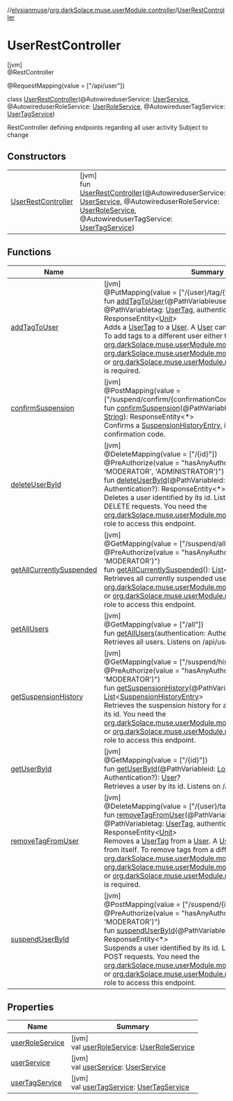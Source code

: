 //[elysianmuse](../../../index.md)/[org.darkSolace.muse.userModule.controller](../index.md)/[UserRestController](index.md)

# UserRestController

[jvm]\
@RestController

@RequestMapping(value = ["/api/user"])

class [UserRestController](index.md)(@AutowireduserService: [UserService](../../org.darkSolace.muse.userModule.service/-user-service/index.md), @AutowireduserRoleService: [UserRoleService](../../org.darkSolace.muse.userModule.service/-user-role-service/index.md), @AutowireduserTagService: [UserTagService](../../org.darkSolace.muse.userModule.service/-user-tag-service/index.md))

RestController defining endpoints regarding all user activity Subject to change

## Constructors

| | |
|---|---|
| [UserRestController](-user-rest-controller.md) | [jvm]<br>fun [UserRestController](-user-rest-controller.md)(@AutowireduserService: [UserService](../../org.darkSolace.muse.userModule.service/-user-service/index.md), @AutowireduserRoleService: [UserRoleService](../../org.darkSolace.muse.userModule.service/-user-role-service/index.md), @AutowireduserTagService: [UserTagService](../../org.darkSolace.muse.userModule.service/-user-tag-service/index.md)) |

## Functions

| Name | Summary |
|---|---|
| [addTagToUser](add-tag-to-user.md) | [jvm]<br>@PutMapping(value = ["/{user}/tag/{tag}"])<br>fun [addTagToUser](add-tag-to-user.md)(@PathVariableuser: [User](../../org.darkSolace.muse.userModule.model/-user/index.md)?, @PathVariabletag: [UserTag](../../org.darkSolace.muse.userModule.model/-user-tag/index.md), authentication: Authentication?): ResponseEntity&lt;[Unit](https://kotlinlang.org/api/latest/jvm/stdlib/kotlin/-unit/index.html)&gt;<br>Adds a [UserTag](../../org.darkSolace.muse.userModule.model/-user-tag/index.md) to a [User](../../org.darkSolace.muse.userModule.model/-user/index.md). A [User](../../org.darkSolace.muse.userModule.model/-user/index.md) can add [UserTag](../../org.darkSolace.muse.userModule.model/-user-tag/index.md)s to itself. To add tags to a different user either the [org.darkSolace.muse.userModule.model.Role](../../org.darkSolace.muse.userModule.model/-role/index.md) of [org.darkSolace.muse.userModule.model.Role.ADMINISTRATOR](../../org.darkSolace.muse.userModule.model/-role/-a-d-m-i-n-i-s-t-r-a-t-o-r/index.md) or [org.darkSolace.muse.userModule.model.Role.MODERATOR](../../org.darkSolace.muse.userModule.model/-role/-m-o-d-e-r-a-t-o-r/index.md) is required. |
| [confirmSuspension](confirm-suspension.md) | [jvm]<br>@PostMapping(value = ["/suspend/confirm/{confirmationCode}"])<br>fun [confirmSuspension](confirm-suspension.md)(@PathVariableconfirmationCode: [String](https://kotlinlang.org/api/latest/jvm/stdlib/kotlin/-string/index.html)): ResponseEntity&lt;*&gt;<br>Confirms a [SuspensionHistoryEntry](../../org.darkSolace.muse.userModule.model/-suspension-history-entry/index.md), identified by its confirmation code. |
| [deleteUserById](delete-user-by-id.md) | [jvm]<br>@DeleteMapping(value = ["/{id}"])<br>@PreAuthorize(value = "hasAnyAuthority('MEMBER', 'MODERATOR', 'ADMINISTRATOR')")<br>fun [deleteUserById](delete-user-by-id.md)(@PathVariableid: [Long](https://kotlinlang.org/api/latest/jvm/stdlib/kotlin/-long/index.html), authentication: Authentication?): ResponseEntity&lt;*&gt;<br>Deletes a user identified by its id. Listens on /api/user/{id} for DELETE requests. You need the [org.darkSolace.muse.userModule.model.Role.ADMINISTRATOR](../../org.darkSolace.muse.userModule.model/-role/-a-d-m-i-n-i-s-t-r-a-t-o-r/index.md) role to access this endpoint. |
| [getAllCurrentlySuspended](get-all-currently-suspended.md) | [jvm]<br>@GetMapping(value = ["/suspend/all"])<br>@PreAuthorize(value = "hasAnyAuthority('ADMINISTRATION', 'MODERATOR')")<br>fun [getAllCurrentlySuspended](get-all-currently-suspended.md)(): [List](https://kotlinlang.org/api/latest/jvm/stdlib/kotlin.collections/-list/index.html)&lt;[User](../../org.darkSolace.muse.userModule.model/-user/index.md)&gt;<br>Retrieves all currently suspended users You need the [org.darkSolace.muse.userModule.model.Role.ADMINISTRATOR](../../org.darkSolace.muse.userModule.model/-role/-a-d-m-i-n-i-s-t-r-a-t-o-r/index.md) or [org.darkSolace.muse.userModule.model.Role.MODERATOR](../../org.darkSolace.muse.userModule.model/-role/-m-o-d-e-r-a-t-o-r/index.md) role to access this endpoint. |
| [getAllUsers](get-all-users.md) | [jvm]<br>@GetMapping(value = ["/all"])<br>fun [getAllUsers](get-all-users.md)(authentication: Authentication?): [List](https://kotlinlang.org/api/latest/jvm/stdlib/kotlin.collections/-list/index.html)&lt;[User](../../org.darkSolace.muse.userModule.model/-user/index.md)&gt;<br>Retrieves all users. Listens on /api/user/all. |
| [getSuspensionHistory](get-suspension-history.md) | [jvm]<br>@GetMapping(value = ["/suspend/history/{id}"])<br>@PreAuthorize(value = "hasAnyAuthority('ADMINISTRATION', 'MODERATOR')")<br>fun [getSuspensionHistory](get-suspension-history.md)(@PathVariableid: [Long](https://kotlinlang.org/api/latest/jvm/stdlib/kotlin/-long/index.html)): [List](https://kotlinlang.org/api/latest/jvm/stdlib/kotlin.collections/-list/index.html)&lt;[SuspensionHistoryEntry](../../org.darkSolace.muse.userModule.model/-suspension-history-entry/index.md)&gt;<br>Retrieves the suspension history for a given user, identified by its id. You need the [org.darkSolace.muse.userModule.model.Role.ADMINISTRATOR](../../org.darkSolace.muse.userModule.model/-role/-a-d-m-i-n-i-s-t-r-a-t-o-r/index.md) or [org.darkSolace.muse.userModule.model.Role.MODERATOR](../../org.darkSolace.muse.userModule.model/-role/-m-o-d-e-r-a-t-o-r/index.md) role to access this endpoint. |
| [getUserById](get-user-by-id.md) | [jvm]<br>@GetMapping(value = ["/{id}"])<br>fun [getUserById](get-user-by-id.md)(@PathVariableid: [Long](https://kotlinlang.org/api/latest/jvm/stdlib/kotlin/-long/index.html), authentication: Authentication?): [User](../../org.darkSolace.muse.userModule.model/-user/index.md)?<br>Retrieves a user by its id. Listens on /api/user/{id}. |
| [removeTagFromUser](remove-tag-from-user.md) | [jvm]<br>@DeleteMapping(value = ["/{user}/tag/{tag}"])<br>fun [removeTagFromUser](remove-tag-from-user.md)(@PathVariableuser: [User](../../org.darkSolace.muse.userModule.model/-user/index.md)?, @PathVariabletag: [UserTag](../../org.darkSolace.muse.userModule.model/-user-tag/index.md), authentication: Authentication?): ResponseEntity&lt;[Unit](https://kotlinlang.org/api/latest/jvm/stdlib/kotlin/-unit/index.html)&gt;<br>Removes a [UserTag](../../org.darkSolace.muse.userModule.model/-user-tag/index.md) from a [User](../../org.darkSolace.muse.userModule.model/-user/index.md). A [User](../../org.darkSolace.muse.userModule.model/-user/index.md) can remove [UserTag](../../org.darkSolace.muse.userModule.model/-user-tag/index.md)s from itself. To remove tags from a different user either the [org.darkSolace.muse.userModule.model.Role](../../org.darkSolace.muse.userModule.model/-role/index.md) of [org.darkSolace.muse.userModule.model.Role.ADMINISTRATOR](../../org.darkSolace.muse.userModule.model/-role/-a-d-m-i-n-i-s-t-r-a-t-o-r/index.md) or [org.darkSolace.muse.userModule.model.Role.MODERATOR](../../org.darkSolace.muse.userModule.model/-role/-m-o-d-e-r-a-t-o-r/index.md) is required. |
| [suspendUserById](suspend-user-by-id.md) | [jvm]<br>@PostMapping(value = ["/suspend/{id}"])<br>@PreAuthorize(value = "hasAnyAuthority('ADMINISTRATOR', 'MODERATOR')")<br>fun [suspendUserById](suspend-user-by-id.md)(@PathVariableid: [Long](https://kotlinlang.org/api/latest/jvm/stdlib/kotlin/-long/index.html)): ResponseEntity&lt;*&gt;<br>Suspends a user identified by its id. Listens on /api/user/{id} for POST requests. You need the [org.darkSolace.muse.userModule.model.Role.ADMINISTRATOR](../../org.darkSolace.muse.userModule.model/-role/-a-d-m-i-n-i-s-t-r-a-t-o-r/index.md) or [org.darkSolace.muse.userModule.model.Role.MODERATOR](../../org.darkSolace.muse.userModule.model/-role/-m-o-d-e-r-a-t-o-r/index.md) role to access this endpoint. |

## Properties

| Name | Summary |
|---|---|
| [userRoleService](user-role-service.md) | [jvm]<br>val [userRoleService](user-role-service.md): [UserRoleService](../../org.darkSolace.muse.userModule.service/-user-role-service/index.md) |
| [userService](user-service.md) | [jvm]<br>val [userService](user-service.md): [UserService](../../org.darkSolace.muse.userModule.service/-user-service/index.md) |
| [userTagService](user-tag-service.md) | [jvm]<br>val [userTagService](user-tag-service.md): [UserTagService](../../org.darkSolace.muse.userModule.service/-user-tag-service/index.md) |
